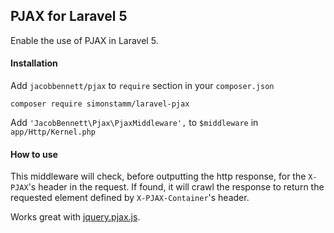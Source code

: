 ## PJAX for Laravel 5

Enable the use of PJAX in Laravel 5.

#### Installation

Add `jacobbennett/pjax` to `require` section in your `composer.json`

    composer require simonstamm/laravel-pjax

Add `'JacobBennett\Pjax\PjaxMiddleware',` to `$middleware` in `app/Http/Kernel.php`

#### How to use

This middleware will check, before outputting the http response, for the `X-PJAX`'s 
header in the request. If found, it will crawl the response to return the requested 
element defined by `X-PJAX-Container`'s header.

Works great with [jquery.pjax.js](https://github.com/defunkt/jquery-pjax).
